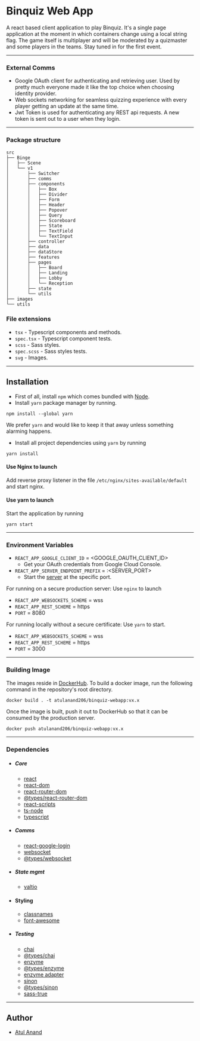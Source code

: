 # Binquiz Web App

A react based client application to play Binquiz. It's a single page application at the moment in which containers change using a local string flag. The game itself is multiplayer and will be moderated by a quizmaster and some players in the teams. Stay tuned in  for the first event.

---
### External Comms
- Google OAuth client for authenticating and retrieving user. Used by pretty much everyone made it like the top choice when choosing identity provider.
- Web sockets networking for seamless quizzing experience with every player getting an update at the same time.
- Jwt Token is used for authenticating any REST api requests. A new token is sent out to a user when they login.
---

### Package structure
```
src
├── Binge
│   ├── Scene
│   └── v1
│       ├── Switcher
│       ├── comms
│       ├── components
│       │   ├── Box
│       │   ├── Divider
│       │   ├── Form
│       │   ├── Header
│       │   ├── Popover
│       │   ├── Query
│       │   ├── Scoreboard
│       │   ├── State
│       │   ├── TextField
│       │   └── TextInput
│       ├── controller
│       ├── data
│       ├── dataStore
│       ├── features
│       ├── pages
│       │   ├── Board
│       │   ├── Landing
│       │   ├── Lobby
│       │   └── Reception
│       ├── state
│       └── utils
├── images
└── utils
```

### File extensions
- `tsx` - Typescript components and methods.
- `spec.tsx` -  Typescript component tests.
- `scss` - Sass styles.
- `spec.scss` - Sass styles tests.
- `svg` - Images.
---
## Installation

- First of all, install `npm` which comes bundled with [Node](https://nodejs.org/en/download/).
-  Install `yarn` package manager by running. 
```
npm install --global yarn
```
We prefer `yarn` and would like to keep it that away unless something alarming happens.
- Install all project dependencies using `yarn` by running
```
yarn install
```

#### Use Nginx to launch

Add reverse proxy listener in the file `/etc/nginx/sites-available/default` and start nginx.

#### Use yarn to launch
Start the application by running 
```
yarn start
```
---
### Environment Variables
- `REACT_APP_GOOGLE_CLIENT_ID` = <GOOGLE_OAUTH_CLIENT_ID>
  - Get your OAuth credentials from Google Cloud Console.
- `REACT_APP_SERVER_ENDPOINT_PREFIX` = :<SERVER_PORT>
  - Start the [server](https://github.com/atulanand206/find) at the specific port.

For running on a secure production server: Use `nginx` to launch
- `REACT_APP_WEBSOCKETS_SCHEME` = wss
- `REACT_APP_REST_SCHEME` = https
- `PORT` = 8080

For running locally without a secure certificate: Use `yarn` to start.
- `REACT_APP_WEBSOCKETS_SCHEME` = wss
- `REACT_APP_REST_SCHEME` = https
- `PORT` = 3000
---
### Building Image
The images reside in [DockerHub](https://hub.docker.com/repository/docker/atulanand206/binquiz-webapp). To build a docker image, run the following command in the repository's root directory.
```
docker build . -t atulanand206/binquiz-webapp:vx.x
```

Once the image is built, push it out to DockerHub so that it can be consumed by the production server.
```
docker push atulanand206/binquiz-webapp:vx.x
```

---
### Dependencies   

- ##### Core
  - [react](https://yarnpkg.com/package/react)
  - [react-dom](https://yarnpkg.com/package/react-dom)
  - [react-router-dom](https://yarnpkg.com/package/react-router-dom)
  - [@types/react-router-dom](https://yarnpkg.com/package/@types/react-router-dom)
  - [react-scripts](https://yarnpkg.com/package/react-scripts)
  - [ts-node](https://yarnpkg.com/package/ts-node)
  - [typescript](https://yarnpkg.com/package/typescript)

- ##### Comms
  - [react-google-login](https://classic.yarnpkg.com/en/package/react-google-login)
  - [websocket](https://yarnpkg.com/package/websocket)
  - [@types/websocket](https://classic.yarnpkg.com/en/package/@types/websocket)

- ##### State mgmt
  - [valtio](https://www.npmjs.com/package/valtio)

- #### Styling
  - [classnames](https://classic.yarnpkg.com/en/package/classnames)
  - [font-awesome](https://classic.yarnpkg.com/en/package/font-awesome)

- ##### Testing 
  - [chai](https://yarnpkg.com/package/chai)
  - [@types/chai](https://yarnpkg.com/package/@types/chai)
  - [enzyme](https://yarnpkg.com/package/enzyme)
  - [@types/enzyme](https://yarnpkg.com/package/@types/enzyme)
  - [enzyme adapter](https://yarnpkg.com/package/@wojtekmaj/enzyme-adapter-react-17)
  - [sinon](https://yarnpkg.com/package/sinon)
  - [@types/sinon](https://yarnpkg.com/package/@types/sinon)
  - [sass-true](https://yarnpkg.com/package/sass-true)

---

## Author
- [Atul Anand](https://github.com/atulanand206)